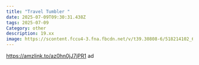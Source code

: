 ```yaml
---
title: "Travel Tumbler "
date: 2025-07-09T09:30:31.438Z
tags: 2025-07-09
Category: other
description: 19.xx
image: https://scontent.fccu4-3.fna.fbcdn.net/v/t39.30808-6/518214102_6426025630868133_4578327612147274193_n.jpg?stp=dst-jpg_p526x296_tt6&_nc_cat=104&ccb=1-7&_nc_sid=aa7b47&_nc_ohc=-4nXKcUZTFkQ7kNvwEVU9oK&_nc_oc=AdmYGOjBsPnoVKpk1xAeVZzJrFCkfbpztXW21VQ60Z2sPetKfkVHYSI9dGtMJbXPU0E&_nc_zt=23&_nc_ht=scontent.fccu4-3.fna&_nc_gid=E-cQK4apSu0WkQyTgrCkiw&oh=00_AfR2fFu9YWGJSfXqZUqplHVvGPjrFnkvfrz_mXXQjVNq-A&oe=68742416
---
```

https://amzlink.to/az0hn0jJ7jPR1 ad